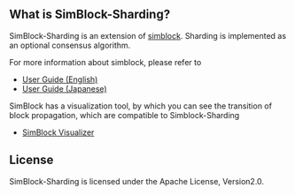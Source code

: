 ## What is SimBlock-Sharding?

SimBlock-Sharding is an extension of [simblock](https://dsg-titech.github.io/simblock/). Sharding is implemented as an optional consensus algorithm. 


For more information about simblock, please refer to
- [User Guide (English)](https://github.com/dsg-titech/simblock/blob/master/docs/en/usage.md)
- [User Guide (Japanese)](https://github.com/dsg-titech/simblock/blob/master/docs/jp/usage.md)

SimBlock has a visualization tool, by which you can see the transition of block propagation, which are compatible to Simblock-Sharding

- [SimBlock Visualizer](https://github.com/dsg-titech/simblock-visualizer)

## License

SimBlock-Sharding is licensed under the Apache License, Version2.0.
